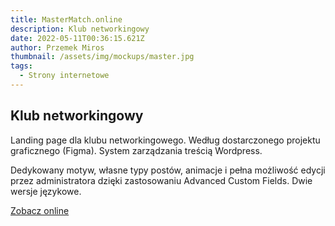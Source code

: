 ```yaml
---
title: MasterMatch.online
description: Klub networkingowy
date: 2022-05-11T00:36:15.621Z
author: Przemek Miros
thumbnail: /assets/img/mockups/master.jpg
tags:
  - Strony internetowe
---
```

## Klub networkingowy

Landing page dla klubu networkingowego. Według dostarczonego projektu graficznego (Figma). System zarządzania treścią Wordpress. 

Dedykowany motyw, własne typy postów, animacje i pełna możliwość edycji przez administratora dzięki zastosowaniu Advanced Custom Fields. Dwie wersje językowe.

<a href="https://mastermatch.online/" title="Zobacz online" target="_blank" class="button" rel="nofollow">Zobacz online</a>